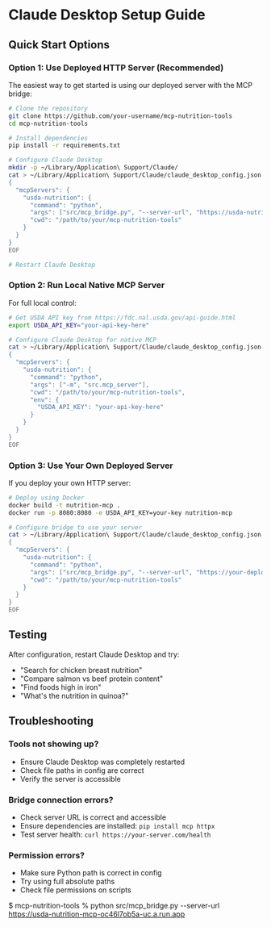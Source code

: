 # Claude Desktop Setup Guide

## Quick Start Options

### Option 1: Use Deployed HTTP Server (Recommended)

The easiest way to get started is using our deployed server with the MCP bridge:

```bash
# Clone the repository
git clone https://github.com/your-username/mcp-nutrition-tools
cd mcp-nutrition-tools

# Install dependencies
pip install -r requirements.txt

# Configure Claude Desktop
mkdir -p ~/Library/Application\ Support/Claude/
cat > ~/Library/Application\ Support/Claude/claude_desktop_config.json << 'EOF'
{
  "mcpServers": {
    "usda-nutrition": {
      "command": "python",
      "args": ["src/mcp_bridge.py", "--server-url", "https://usda-nutrition-mcp-oc46l7ob5a-uc.a.run.app"],
      "cwd": "/path/to/your/mcp-nutrition-tools"
    }
  }
}
EOF

# Restart Claude Desktop
```

### Option 2: Run Local Native MCP Server

For full local control:

```bash
# Get USDA API key from https://fdc.nal.usda.gov/api-guide.html
export USDA_API_KEY="your-api-key-here"

# Configure Claude Desktop for native MCP
cat > ~/Library/Application\ Support/Claude/claude_desktop_config.json << 'EOF'
{
  "mcpServers": {
    "usda-nutrition": {
      "command": "python",
      "args": ["-m", "src.mcp_server"],
      "cwd": "/path/to/your/mcp-nutrition-tools",
      "env": {
        "USDA_API_KEY": "your-api-key-here"
      }
    }
  }
}
EOF
```

### Option 3: Use Your Own Deployed Server

If you deploy your own HTTP server:

```bash
# Deploy using Docker
docker build -t nutrition-mcp .
docker run -p 8080:8080 -e USDA_API_KEY=your-key nutrition-mcp

# Configure bridge to use your server
cat > ~/Library/Application\ Support/Claude/claude_desktop_config.json << 'EOF'
{
  "mcpServers": {
    "usda-nutrition": {
      "command": "python",
      "args": ["src/mcp_bridge.py", "--server-url", "https://your-deployed-server.com"],
      "cwd": "/path/to/your/mcp-nutrition-tools"
    }
  }
}
EOF
```

## Testing

After configuration, restart Claude Desktop and try:

- "Search for chicken breast nutrition"
- "Compare salmon vs beef protein content"  
- "Find foods high in iron"
- "What's the nutrition in quinoa?"

## Troubleshooting

### Tools not showing up?
- Ensure Claude Desktop was completely restarted
- Check file paths in config are correct
- Verify the server is accessible

### Bridge connection errors?
- Check server URL is correct and accessible
- Ensure dependencies are installed: `pip install mcp httpx`
- Test server health: `curl https://your-server.com/health`

### Permission errors?
- Make sure Python path is correct in config
- Try using full absolute paths
- Check file permissions on scripts


$ mcp-nutrition-tools % python src/mcp_bridge.py --server-url https://usda-nutrition-mcp-oc46l7ob5a-uc.a.run.app
